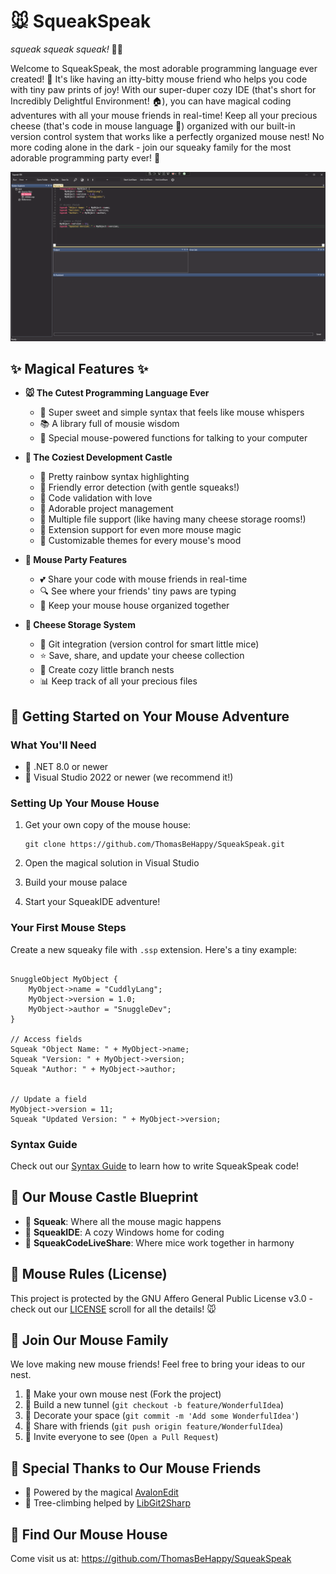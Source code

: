 # 🐭 SqueakSpeak
*squeak squeak squeak!* 🐁✨

Welcome to SqueakSpeak, the most adorable programming language ever created! 🌈 It's like having an itty-bitty mouse friend who helps you code with tiny paw prints of joy! With our super-duper cozy IDE (that's short for Incredibly Delightful Environment! 🏠), you can have magical coding adventures with all your mouse friends in real-time! Keep all your precious cheese (that's code in mouse language 🧀) organized with our built-in version control system that works like a perfectly organized mouse nest! No more coding alone in the dark - join our squeaky family for the most adorable programming party ever! 🎉

![IDE](image.png)

## ✨ Magical Features ✨

- **🐭 The Cutest Programming Language Ever**
  - 🌟 Super sweet and simple syntax that feels like mouse whispers
  - 📚 A library full of mousie wisdom
  - 🔄 Special mouse-powered functions for talking to your computer

- **🏰 The Coziest Development Castle**
  - 🎨 Pretty rainbow syntax highlighting
  - 🎀 Friendly error detection (with gentle squeaks!)
  - 💝 Code validation with love
  - 🌸 Adorable project management
  - 📑 Multiple file support (like having many cheese storage rooms!)
  - 🎯 Extension support for even more mouse magic
  - 🎨 Customizable themes for every mouse's mood

- **🐁 Mouse Party Features**
  - 💕 Share your code with mouse friends in real-time
  - 🔍 See where your friends' tiny paws are typing
  - 🌟 Keep your mouse house organized together

- **🌳 Cheese Storage System**
  - 🐹 Git integration (version control for smart little mice)
  - ⭐ Save, share, and update your cheese collection
  - 🌿 Create cozy little branch nests
  - 📊 Keep track of all your precious files

## 🌈 Getting Started on Your Mouse Adventure

### What You'll Need

- 🎈 .NET 8.0 or newer
- 🎪 Visual Studio 2022 or newer (we recommend it!)

### Setting Up Your Mouse House

1. Get your own copy of the mouse house:
   ```
   git clone https://github.com/ThomasBeHappy/SqueakSpeak.git
   ```

2. Open the magical solution in Visual Studio
3. Build your mouse palace
4. Start your SqueakIDE adventure!

### Your First Mouse Steps

Create a new squeaky file with `.ssp` extension. Here's a tiny example:

```

SnuggleObject MyObject {
    MyObject->name = "CuddlyLang";
    MyObject->version = 1.0;
    MyObject->author = "SnuggleDev";
}

// Access fields
Squeak "Object Name: " + MyObject->name;
Squeak "Version: " + MyObject->version;
Squeak "Author: " + MyObject->author;


// Update a field
MyObject->version = 11;
Squeak "Updated Version: " + MyObject->version; 
```

### Syntax Guide
Check out our [Syntax Guide](docs/SYNTAX.md) to learn how to write SqueakSpeak code!

## 🏰 Our Mouse Castle Blueprint

- 🧀 **Squeak**: Where all the mouse magic happens
- 🎨 **SqueakIDE**: A cozy Windows home for coding
- 🤝 **SqueakCodeLiveShare**: Where mice work together in harmony

## 📜 Mouse Rules (License)

This project is protected by the GNU Affero General Public License v3.0 - check out our [LICENSE](LICENSE.txt) scroll for all the details! 🐭

## 🐾 Join Our Mouse Family

We love making new mouse friends! Feel free to bring your ideas to our nest.

1. 🌱 Make your own mouse nest (Fork the project)
2. 🌿 Build a new tunnel (`git checkout -b feature/WonderfulIdea`)
3. 🎨 Decorate your space (`git commit -m 'Add some WonderfulIdea'`)
4. 🚀 Share with friends (`git push origin feature/WonderfulIdea`)
5. 🎉 Invite everyone to see (`Open a Pull Request`)

## 🌟 Special Thanks to Our Mouse Friends

- 📝 Powered by the magical [AvalonEdit](https://github.com/icsharpcode/AvalonEdit)
- 🌳 Tree-climbing helped by [LibGit2Sharp](https://github.com/libgit2/libgit2sharp)

## 🏡 Find Our Mouse House

Come visit us at: https://github.com/ThomasBeHappy/SqueakSpeak


